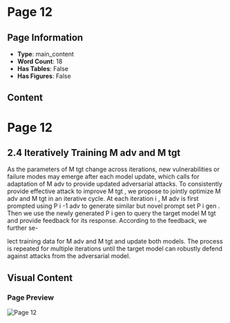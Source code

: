 # Page 12

## Page Information

- **Type**: main_content
- **Word Count**: 18
- **Has Tables**: False
- **Has Figures**: False

## Content

# Page 12

## 2.4 Iteratively Training M adv and M tgt

As the parameters of M tgt change across iterations, new vulnerabilities or failure modes may emerge after each model update, which calls for adaptation of M adv to provide updated adversarial attacks. To consistently provide effective attack to improve M tgt , we propose to jointly optimize M adv and M tgt in an iterative cycle. At each iteration i , M adv is first prompted using P i -1 adv to generate similar but novel prompt set P i gen . Then we use the newly generated P i gen to query the target model M tgt and provide feedback for its response. According to the feedback, we further se-

lect training data for M adv and M tgt and update both models. The process is repeated for multiple iterations until the target model can robustly defend against attacks from the adversarial model.

## Visual Content

### Page Preview

![Page 12](/projects/nmn/images/MART_Improving_LLM_Safety_with_Multiround_Automatic_RedTeaming_page_12.png)
